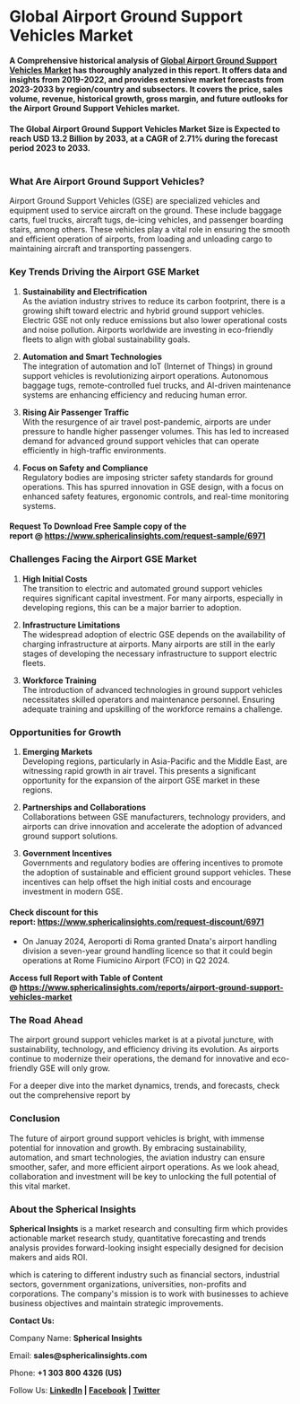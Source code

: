 <h1 class="news-post-title">Global Airport Ground Support Vehicles Market</h1>
<p><strong>A Comprehensive historical analysis of&nbsp;<a href="https://www.sphericalinsights.com/reports/airport-ground-support-vehicles-market" target="_blank" rel="noreferrer noopener">Global Airport Ground Support Vehicles Market</a>&nbsp;has thoroughly analyzed in this report. It offers data and insights from 2019-2022, and provides extensive market forecasts from 2023-2033 by region/country and subsectors. It covers the price, sales volume, revenue, historical growth, gross margin, and future outlooks for the Airport Ground Support Vehicles market.</strong></p>
<h4><strong>The Global Airport Ground Support Vehicles Market Size is Expected to reach USD 13.2 Billion by 2033, at a CAGR of 2.71% during the forecast period 2023 to 2033.</strong></h4>
<p><strong><img src="https://www.sphericalinsights.com/images/rd/global-airport-ground-support-vehicles-market.png" alt="" /></strong></p>
<h3><strong>What Are Airport Ground Support Vehicles?</strong></h3>
<p>Airport Ground Support Vehicles (GSE) are specialized vehicles and equipment used to service aircraft on the ground. These include baggage carts, fuel trucks, aircraft tugs, de-icing vehicles, and passenger boarding stairs, among others. These vehicles play a vital role in ensuring the smooth and efficient operation of airports, from loading and unloading cargo to maintaining aircraft and transporting passengers.</p>
<h3><strong>Key Trends Driving the Airport GSE Market</strong></h3>
<ol>
<li>
<p><strong>Sustainability and Electrification</strong><br />As the aviation industry strives to reduce its carbon footprint, there is a growing shift toward electric and hybrid ground support vehicles. Electric GSE not only reduce emissions but also lower operational costs and noise pollution. Airports worldwide are investing in eco-friendly fleets to align with global sustainability goals.</p>
</li>
<li>
<p><strong>Automation and Smart Technologies</strong><br />The integration of automation and IoT (Internet of Things) in ground support vehicles is revolutionizing airport operations. Autonomous baggage tugs, remote-controlled fuel trucks, and AI-driven maintenance systems are enhancing efficiency and reducing human error.</p>
</li>
<li>
<p><strong>Rising Air Passenger Traffic</strong><br />With the resurgence of air travel post-pandemic, airports are under pressure to handle higher passenger volumes. This has led to increased demand for advanced ground support vehicles that can operate efficiently in high-traffic environments.</p>
</li>
<li>
<p><strong>Focus on Safety and Compliance</strong><br />Regulatory bodies are imposing stricter safety standards for ground operations. This has spurred innovation in GSE design, with a focus on enhanced safety features, ergonomic controls, and real-time monitoring systems.</p>
</li>
</ol>
<h4>Request To Download Free Sample copy of the report&nbsp;@&nbsp;<a href="https://www.sphericalinsights.com/request-sample/6971">https://www.sphericalinsights.com/request-sample/6971</a></h4>
<h3><strong>Challenges Facing the Airport GSE Market</strong></h3>
<ol>
<li>
<p><strong>High Initial Costs</strong><br />The transition to electric and automated ground support vehicles requires significant capital investment. For many airports, especially in developing regions, this can be a major barrier to adoption.</p>
</li>
<li>
<p><strong>Infrastructure Limitations</strong><br />The widespread adoption of electric GSE depends on the availability of charging infrastructure at airports. Many airports are still in the early stages of developing the necessary infrastructure to support electric fleets.</p>
</li>
<li>
<p><strong>Workforce Training</strong><br />The introduction of advanced technologies in ground support vehicles necessitates skilled operators and maintenance personnel. Ensuring adequate training and upskilling of the workforce remains a challenge.</p>
</li>
</ol>
<h3><strong>Opportunities for Growth</strong></h3>
<ol>
<li>
<p><strong>Emerging Markets</strong><br />Developing regions, particularly in Asia-Pacific and the Middle East, are witnessing rapid growth in air travel. This presents a significant opportunity for the expansion of the airport GSE market in these regions.</p>
</li>
<li>
<p><strong>Partnerships and Collaborations</strong><br />Collaborations between GSE manufacturers, technology providers, and airports can drive innovation and accelerate the adoption of advanced ground support solutions.</p>
</li>
<li>
<p><strong>Government Incentives</strong><br />Governments and regulatory bodies are offering incentives to promote the adoption of sustainable and efficient ground support vehicles. These incentives can help offset the high initial costs and encourage investment in modern GSE.</p>
</li>
</ol>
<h4>Check discount for this report:&nbsp;<a href="https://www.sphericalinsights.com/request-discount/6971">https://www.sphericalinsights.com/request-discount/6971</a></h4>
<ul>
<li>On Januay 2024, Aeroporti di Roma granted Dnata's airport handling division a seven-year ground handling licence so that it could begin operations at Rome Fiumicino Airport (FCO) in Q2 2024.</li>
</ul>
<p><strong>Access full Report with Table of Content @&nbsp;<a href="https://www.sphericalinsights.com/reports/airport-ground-support-vehicles-market">https://www.sphericalinsights.com/reports/airport-ground-support-vehicles-market</a>&nbsp;</strong></p>
<h3><strong>The Road Ahead</strong></h3>
<p>The airport ground support vehicles market is at a pivotal juncture, with sustainability, technology, and efficiency driving its evolution. As airports continue to modernize their operations, the demand for innovative and eco-friendly GSE will only grow.</p>
<p>For a deeper dive into the market dynamics, trends, and forecasts, check out the comprehensive report by&nbsp;</p>
<h3><strong>Conclusion</strong></h3>
<p>The future of airport ground support vehicles is bright, with immense potential for innovation and growth. By embracing sustainability, automation, and smart technologies, the aviation industry can ensure smoother, safer, and more efficient airport operations. As we look ahead, collaboration and investment will be key to unlocking the full potential of this vital market.</p>
<h3><strong>About the Spherical Insights</strong></h3>
<p><strong>Spherical Insights</strong>&nbsp;is a market research and consulting firm which provides actionable market research study, quantitative forecasting and trends analysis provides forward-looking insight especially designed for decision makers and aids ROI.</p>
<p>which is catering to different industry such as financial sectors, industrial sectors, government organizations, universities, non-profits and corporations. The company's mission is to work with businesses to achieve business objectives and maintain strategic improvements.</p>
<p><strong>Contact Us:</strong></p>
<p>Company Name:&nbsp;<strong>Spherical Insights</strong></p>
<p>Email:&nbsp;<strong>sales@sphericalinsights.com</strong></p>
<p>Phone:&nbsp;<strong>+1 303 800 4326 (US)</strong></p>
<p>Follow Us:&nbsp;<strong><a href="https://www.linkedin.com/company/spherical-insight/"><u>LinkedIn</u></a>&nbsp;|&nbsp;<a href="https://www.facebook.com/sphericalinsights22"><u>Facebook</u></a>&nbsp;|&nbsp;<a href="https://twitter.com/SInsights_US"><u>Twitter</u></a></strong></p>
